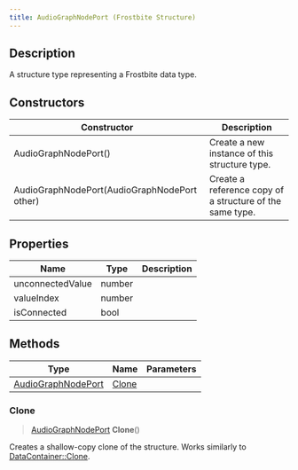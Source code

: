 ```yaml
---
title: AudioGraphNodePort (Frostbite Structure)
---
```

## Description

A structure type representing a Frostbite data type.

## Constructors

| Constructor                                  | Description                                              |
| -------------------------------------------- | -------------------------------------------------------- |
| AudioGraphNodePort()                         | Create a new instance of this structure type.            |
| AudioGraphNodePort(AudioGraphNodePort other) | Create a reference copy of a structure of the same type. |

## Properties

| Name             | Type   | Description |
| ---------------- | ------ | ----------- |
| unconnectedValue | number |             |
| valueIndex       | number |             |
| isConnected      | bool   |             |

## Methods

| Type                                     | Name            | Parameters |
| ---------------------------------------- | --------------- | ---------- |
| [AudioGraphNodePort](AudioGraphNodePort) | [Clone](#clone) |            |

### Clone

> [AudioGraphNodePort](AudioGraphNodePort) **Clone**()

Creates a shallow-copy clone of the structure. Works similarly to [DataContainer::Clone](/vext/ref/cls/shr/datacontainer#clone).
